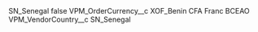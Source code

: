 <?xml version="1.0" encoding="UTF-8"?>
<CustomMetadata xmlns="http://soap.sforce.com/2006/04/metadata" xmlns:xsi="http://www.w3.org/2001/XMLSchema-instance" xmlns:xsd="http://www.w3.org/2001/XMLSchema">
    <label>SN_Senegal</label>
    <protected>false</protected>
    <values>
        <field>VPM_OrderCurrency__c</field>
        <value xsi:type="xsd:string">XOF_Benin CFA Franc BCEAO</value>
    </values>
    <values>
        <field>VPM_VendorCountry__c</field>
        <value xsi:type="xsd:string">SN_Senegal</value>
    </values>
</CustomMetadata>
